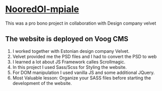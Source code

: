 # [NooredOl-mpiale](http://www.nooredolumpiale.ee/)
This was a pro bono project in collaboration with Design company velvet
## The website is deployed on Voog CMS
1. I worked together with Estonian design company Velvet.
2. Velvet provided me the PSD files and I had to convert the PSD to web
3. I learned a lot about JS Framework calles Scrollmagic.
4. In this project I used Sass/Scss for Styling the website.
5. For DOM manipulation I used vanilla JS and some additional JQuery.
6. Most Valuable lesson: Organize your SASS files before starting the development of the website.
